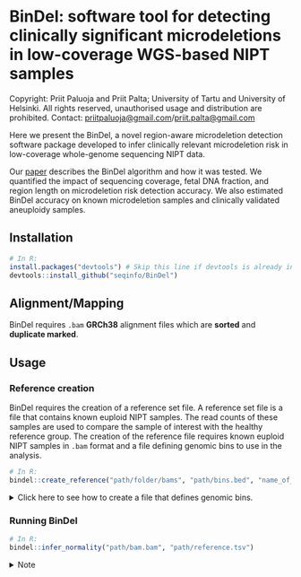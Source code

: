 # BinDel: software tool for detecting clinically significant microdeletions in low-coverage WGS-based NIPT samples

Copyright: Priit Paluoja and Priit Palta; University of Tartu and University of Helsinki.
All rights reserved, unauthorised usage and distribution are prohibited.
Contact: priitpaluoja@gmail.com/priit.palta@gmail.com

Here we present the BinDel, a novel region-aware microdeletion detection software package developed to infer clinically relevant microdeletion risk in low-coverage whole-genome sequencing NIPT data. 

Our [paper](https://doi.org/10.1101/2022.09.20.22280152) describes the BinDel algorithm and how it was tested. We quantified the impact of sequencing coverage, fetal DNA fraction, and region length on microdeletion risk detection accuracy. We also estimated BinDel accuracy on known microdeletion samples and clinically validated aneuploidy samples. 


## Installation

```R
# In R:
install.packages("devtools") # Skip this line if devtools is already installed
devtools::install_github("seqinfo/BinDel")
```

## Alignment/Mapping
BinDel requires `.bam` **GRCh38** alignment files which are **sorted** and **duplicate marked**.

## Usage
### Reference creation
BinDel requires the creation of a reference set file. A reference set file is a file that contains known euploid NIPT samples. The read counts of these samples are used to compare the sample of interest with the healthy reference group. The creation of the reference file requires known euploid NIPT samples in `.bam` format and
a file defining genomic bins to use in the analysis.

```R
# In R:
bindel::create_reference("path/folder/bams", "path/bins.bed", "name_of_the_output_reference_file")
```

<details><summary> Click here to see how to create a file that defines genomic bins.</summary>
<p>

Given a file `locations.info.tsv` (column `length` sets bin size, e.g in here bin size is 300k):
```TSV
chr	start	end	focus	length
chr1	1	23599999	chr1	300000
chr1	23600000	27600000	1p36	300000
chr1	27600001	248956422	chr1	300000
chr2	1	242193529	chr2	300000
chr3	1	192599999	chr3	300000
chr3	192600000	198295559	3q29	300000
chr4	1	4500000	Wolf-Hirschhorn	300000
chr4	4500001	190214555	chr4	300000
chr5	1	10000	chr5	300000
chr5	10001	12533192	Cri-du-chat	300000
chr5	12533193	181538259	chr5	300000
chr6	1	170805979	chr6	300000
chr7	1	72699999	chr7	300000
chr7	72700000	77900000	Williams-Beuren	300000
chr7	77900001	159345973	chr7	300000
chr8	1	116699999	chr8	300000
chr8	116700000	126300000	Langer-Giedion	300000
chr8	126300001	145138636	chr8	300000
chr9	1	138394717	chr9	300000
chr10	1	133797422	chr10	300000
chr11	1	114599999	chr11	300000
chr11	114600000	135086622	Jacobsen	300000
chr12	1	133275309	chr12	300000
chr13	1	114364328	chr13	300000
chr14	1	107043718	chr14	300000
chr15	1	22677344	chr15	300000
chr15	22677345	28193120	Angelman/Prader-Willi	300000
chr15	28193121	101991189	chr15	300000
chr16	1	90338345	chr16	300000
chr17	1	83257441	chr17	300000
chr18	1	80373285	chr18	300000
chr19	1	58617616	chr19	300000
chr20	1	80105	chr20	300000
chr20	80106	1311812	20p13del	300000
chr20	1311813	64444167	chr20	300000
chr21	1	46709983	chr21	300000
chr22	1	17400000	chr22	300000
chr22	19022279	21098156	DiGeorge	300000
chr22	21098157	50818468	chr22	300000

```
Run the following Python script:
```
# In Python 3.x:
python dividebins.py --infile locations.info.tsv --outfile bins.bed
```
The script creates the file `bins.bed`, which can be used in the reference file creation.

<details><summary>Notes</summary>
<p>

**Note 1:** Columns `chr`, `start` and `end` must uniquely define each region, e.g. `.bed` file must not contain duplicates. Column `focus` is the name of the region of interest, which means that this column is used for grouping bins. **Having duplicates in .bed leads to anomalies in final high-risk probabilities**.

**Note 2:** GC% correct depends on the number of regions of interest. E.g. if only, for example, chromosome 2 is in the analysis, it can affect the risk scoring compared to having all chromosomes in the analysis.
</p>
</details>

</p>
</details>


### Running BinDel
```R
# In R:
bindel::infer_normality("path/bam.bam", "path/reference.tsv")
```

<details><summary>Note</summary>
<p>

If the reference file has fewer samples than the default number of PCA components to be used in the normalisation, set the parameter `nComp` to lower than number of reference samples used.

```R
# In R:
bindel::infer_normality("path/bam.bam", "path/reference.tsv", nComp = less_than_n_samples_in_reference)
```
</p>
</details>
